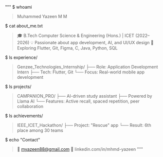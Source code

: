 """
$ whoami
> Muhammed Yazeen M M

$ cat about_me.txt
> 🎓 B.Tech Computer Science & Engineering (Hons.) | ICET (2022–2026)
> 💡 Passionate about app development, AI, and UI/UX design
> 🚀 Exploring Flutter, Git, Figma, C, Java, Python, SQL

$ ls experience/
> Genzee_Technologies_Internship/
    ├── Role: Application Development Intern
    ├── Tech: Flutter, Git
    └── Focus: Real-world mobile app development

$ ls projects/
> CAMPANION_PRO/
    ├── AI-driven study assistant
    ├── Powered by Llama AI
    └── Features: Active recall, spaced repetition, peer collaboration

$ ls achievements/
> IEEE_ICET_Hackathon/
    ├── Project: "Rescue" app
    └── Result: 6th place among 30 teams

$ echo "Contact"
> 📧 myazeen88@gmail.com
> 🔗 linkedin.com/in/mhmd-yazeen
"""
